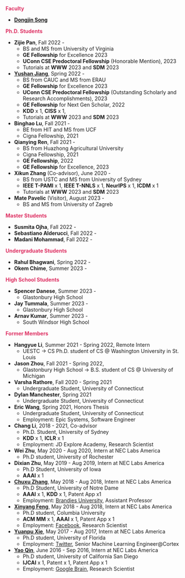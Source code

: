 
**<span style="color:#DE3163">Faculty</span>**
* [**Dongjin Song**](https://songdj.github.io/)

**<span style="color:#DE3163">Ph.D. Students</span>**

* **Zijie Pan**, Fall 2022 - 
  * BS and MS from University of Virginia
  * **GE Fellowship** for Excellence 2023
  * **UConn CSE Predoctoral Fellowship** (Honorable Mention), 2023
  * Tutorials at **WWW** 2023 and **SDM** 2023
* [**Yushan Jiang**](https://sites.google.com/view/jayjiang/home), Spring 2022 -
  * BS from CAUC and MS from ERAU
  * **GE Fellowship** for Excellence 2023
  * **UConn CSE Predoctoral Fellowship** (Outstanding Scholarly and Research Accomplishments), 2023
  * **GE Fellowship** for Next Gen Scholar, 2022
  * **KDD** x 1, **CISS** x 1,
  * Tutorials at **WWW** 2023 and **SDM** 2023
* **Binghao Lu**, Fall 2021 -
  * BE from HIT and MS from UCF
  * Cigna Fellowship, 2021
* **Qianying Ren**, Fall 2021 -
  * BS from Huazhong Agricultural University
  * Cigna Fellowship, 2021
  * **GE Fellowship**, 2022
  * **GE Fellowship** for Excellence, 2023
* **Xikun Zhang** (Co-advisor), June 2020 -
  * BS from USTC and MS from University of Sydney
  * **IEEE T-PAMI** x 1, **IEEE T-NNLS** x 1, **NeurIPS** x 1, **ICDM** x 1
  * Tutorials at **WWW** 2023 and **SDM** 2023
* **Mate Pavelic** (Visitor), August 2023 -
  * BS and MS from University of Zagreb  

**<span style="color:#DE3163">Master Students</span>**

* **Susmita Ojha**, Fall 2022 -
* **Sebastiano Alderucci**, Fall 2022 -
* **Madani Mohammad**, Fall 2022 -

**<span style="color:#DE3163">Undergraduate Students</span>**

* **Rahul Bhagwani**, Spring 2022 -
* **Okem Chime**, Summer 2023 -

**<span style="color:#DE3163">High School Students</span>**

* **Spencer Danese**, Summer 2023 -
  * Glastonbury High School
* **Jay Tummala**, Summer 2023 -
  * Glastonbury High School
* **Arnav Kumar**, Summer 2023 -
  * South Windsor High School

**<span style="color:#DE3163">Former Members</span>**

* **Hangyue Li**, Summer 2021 - Spring 2022, Remote Intern
  * UESTC -> CS Ph.D. student of CS @ Washington University in St. Louis
* **Jason Zhou**, Fall 2021 - Spring 2022,
  * Glastonbury High School -> B.S. student of CS @ University of Michigan
* **Varsha Rathore**, Fall 2020 - Spring 2021
    * Undergraduate Student, University of Connecticut
* **Dylan Manchester**, Spring 2021
    * Undergraduate Student, University of Connecticut
* **Eric Wang**, Spring 2021, Honors Thesis
    * Undergraduate Student, University of Connecticut
    * Employment: Epic Systems, Software Engineer
* **Chang Li**, 2018 - 2021, Co-advisor
  * Ph.D. Student, University of Sydney
  * **KDD** x 1, **ICLR** x 1
  * Employment: JD Explore Academy, Research Scientist
* **Wei Zhu**, May 2020 - Aug 2020, Intern at NEC Labs America
  * Ph.D student, University of Rochester
* **Dixian Zhu**, May 2019 - Aug 2019, Intern at NEC Labs America
  * Ph.D Student, University of Iowa
  * **AAAI** x 1
* [**Chuxu Zhang**](https://chuxuzhang.github.io/), May 2018 - Aug 2018, Intern at NEC Labs America
  * Ph.D Student, University of Notre Dame
  * **AAAI** x 1, **KDD** x 1, Patent App x1
  * Employment: [Brandies University](https://www.brandeis.edu/), Assistant Professor
* [**Xinyang Feng**](http://www.columbia.edu/~xf2143/), May 2018 - Aug 2018, Intern at NEC Labs America
  * Ph.D student, Columbia University
  * **ACM MM** x 1, **AAAI** x 1, Patent App x 1
  * Employment: [Facebook](www.facebook.com), Research Scientist
* [**Yuanpu Xie**](https://www.linkedin.com/in/yuanpu-x-712a6353/), May 2017 - Aug 2017, Intern at NEC Labs America
  * Ph.D student, University of Florida
  * Employment: [Twitter](https://twitter.com/), Senior Machine Learning Engineer@Cortex
* [**Yao Qin**](http://cseweb.ucsd.edu/~yaq007/), June 2016 - Sep 2016, Intern at NEC Labs America
  * Ph.D student, University of California San Diego
  * **IJCAI** x 1, Patent x 1, Patent App x 1
  * Employment: [Google Brain](https://research.google/teams/brain/), Research Scientist
